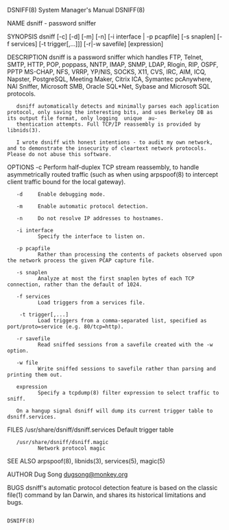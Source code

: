 DSNIFF(8)                                                                           System Manager's Manual                                                                           DSNIFF(8)

NAME
       dsniff - password sniffer

SYNOPSIS
       dsniff [-c] [-d] [-m] [-n] [-i interface | -p pcapfile] [-s snaplen] [-f services] [-t trigger[,...]]]  [-r|-w savefile] [expression]

DESCRIPTION
       dsniff is a password sniffer which handles FTP, Telnet, SMTP, HTTP, POP, poppass, NNTP, IMAP, SNMP, LDAP, Rlogin, RIP, OSPF, PPTP MS-CHAP, NFS, VRRP, YP/NIS, SOCKS, X11, CVS, IRC, AIM,
       ICQ, Napster, PostgreSQL, Meeting Maker, Citrix ICA, Symantec pcAnywhere, NAI Sniffer, Microsoft SMB, Oracle SQL*Net, Sybase and Microsoft SQL protocols.

       dsniff automatically detects and minimally parses each application protocol, only saving the interesting bits, and uses Berkeley DB as its output file format, only logging  unique  au‐
       thentication attempts. Full TCP/IP reassembly is provided by libnids(3).

       I wrote dsniff with honest intentions - to audit my own network, and to demonstrate the insecurity of cleartext network protocols.  Please do not abuse this software.

OPTIONS
       -c     Perform half-duplex TCP stream reassembly, to handle asymmetrically routed traffic (such as when using arpspoof(8) to intercept client traffic bound for the local gateway).

       -d     Enable debugging mode.

       -m     Enable automatic protocol detection.

       -n     Do not resolve IP addresses to hostnames.

       -i interface
              Specify the interface to listen on.

       -p pcapfile
              Rather than processing the contents of packets observed upon the network process the given PCAP capture file.

       -s snaplen
              Analyze at most the first snaplen bytes of each TCP connection, rather than the default of 1024.

       -f services
              Load triggers from a services file.

        -t trigger[,...]
              Load triggers from a comma-separated list, specified as port/proto=service (e.g. 80/tcp=http).

       -r savefile
              Read sniffed sessions from a savefile created with the -w option.

       -w file
              Write sniffed sessions to savefile rather than parsing and printing them out.

       expression
              Specify a tcpdump(8) filter expression to select traffic to sniff.

       On a hangup signal dsniff will dump its current trigger table to dsniff.services.

FILES
       /usr/share/dsniff/dsniff.services
              Default trigger table

       /usr/share/dsniff/dsniff.magic
              Network protocol magic

SEE ALSO
       arpspoof(8), libnids(3), services(5), magic(5)

AUTHOR
       Dug Song <dugsong@monkey.org>

BUGS
       dsniff's automatic protocol detection feature is based on the classic file(1) command by Ian Darwin, and shares its historical limitations and bugs.

                                                                                                                                                                                      DSNIFF(8)
